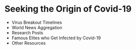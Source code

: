 # Seeking the Origin of Covid-19

- Virus Breakout Timelines
- World News Aggregation
- Research Posts
- Famous Elites who Get Infected by Covid-19
- Other Resources
